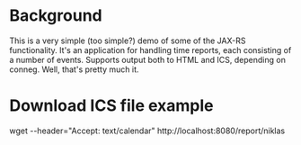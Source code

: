 # Background
This is a very simple (too simple?) demo of some of the JAX-RS functionality. It's an application for handling time reports, each consisting of
a number of events. Supports output both to HTML and ICS, depending on conneg. Well, that's pretty much it.

# Download ICS file example
wget --header="Accept: text/calendar" http://localhost:8080/report/niklas